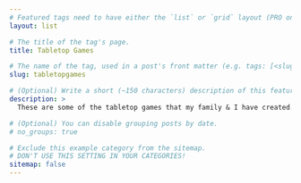 ```yaml
---
# Featured tags need to have either the `list` or `grid` layout (PRO only).
layout: list

# The title of the tag's page.
title: Tabletop Games

# The name of the tag, used in a post's front matter (e.g. tags: [<slug>]).
slug: tabletopgames

# (Optional) Write a short (~150 characters) description of this featured tag.
description: >
  These are some of the tabletop games that my family & I have created.

# (Optional) You can disable grouping posts by date.
# no_groups: true

# Exclude this example category from the sitemap.
# DON'T USE THIS SETTING IN YOUR CATEGORIES!
sitemap: false
---
```

